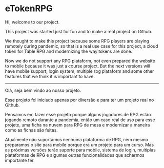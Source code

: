 # eTokenRPG

Hi, welcome to our project.

This project was started just for fun and to make a real project on Github.

We thought to make this project because some RPG players are playing remotely during pandemic, so that is a real use case for this project, a cloud token for Table RPG and modernizing the way tokens are done.

Now we do not support any RPG plataform, not even prepared the website to mobile because it was just a course project. But the next versions will have mobile support, login system, multiple rpg plataform and some other features that we think it is important to have.

<!-- Developers:

[Matheus Barreto](https://github.com/yamatopotter)
[Lucas Casasco](https://github.com/LCasasco) -->

---

Olá, seja bem vindo ao nosso projeto.

Esse projeto foi iniciado apenas por diversão e para ter um projeto real no Github.

Pensamos em fazer esse projeto porque alguns jogadores de RPG estão jogando remoto durante a pandemia, então um caso real de uso para esse projeto, uma ficha na nuvem para RPG de mesa e modernizar a maneira como as fichas são feitas.

Atualmente não suportamos nenhuma plataforma de RPG, nem mesmo preparamos o site para mobile porque era um projeto para um curso. Mas as próximas versões terão suporte para mobile, sistema de login, multiplas plataformas de RPG e algumas outras funcionalidades que acharmos importante ter.

<!-- Developers:

<!-- [Matheus Barreto](https://github.com/yamatopotter)
[Lucas Casasco](https://github.com/LCasasco) -->

